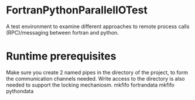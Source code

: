 # FortranPythonParallelIOTest
A test environment to examine different approaches to remote process calls (RPC)/messaging between fortran and python.

# Runtime prerequisites
Make sure you create 2 named pipes in the directory of the project, to form the communication channels needed. Write access to the directory is also needed to support the locking mechaniosm.
  mkfifo fortrandata
  mkfifo pythondata
  
